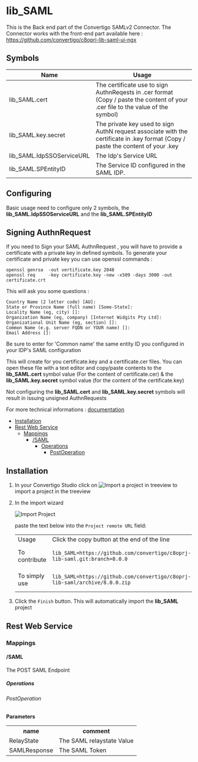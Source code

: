 


# lib_SAML

This is the Back end part of the Convertigo SAMLv2 Connector. The Connector works with the front-end part available here :  https://github.com/convertigo/c8oprj-lib-saml-ui-ngx

## Symbols

|Name           				| Usage 
----------------------------|------
|lib_SAML.cert				| The certificate use to sign AuthnReqests in .cer format (Copy / paste the content of your .cer file to the value of the symbol) |
|lib_SAML.key.secret 		| The private key used to sign AuthN request associate with the certificate in .key format (Copy / paste the content of your .key ||file to the value of the symbol) |
|lib_SAML.IdpSSOServiceURL  | The Idp's Service URL  |
|lib_SAML.SPEntityID  		| The Service ID configured in the SAML IDP. |

## Configuring

Basic usage need to configure only 2 symbols, the **lib_SAML.IdpSSOServiceURL** and the **lib_SAML.SPEntityID**


## Signing AuthnRequest

If you need to Sign your SAML AuthnRequest , you will have to provide a certificate with a private key in defined symbols. To generate your certificate and private key you can use openssl commands :

```
openssl genrsa  -out vertificate.key 2048   
openssl req     -key certificate.key -new -x509 -days 3000 -out certificate.crt
```
This will ask you some questions :


```
Country Name (2 letter code) [AU]:
State or Province Name (full name) [Some-State]:
Locality Name (eg, city) []:
Organization Name (eg, company) [Internet Widgits Pty Ltd]:
Organizational Unit Name (eg, section) []:
Common Name (e.g. server FQDN or YOUR name) []:
Email Address []:
```
 
Be sure to enter for 'Common name' the same entity ID you configured in your IDP's SAML configuration

This will create for you certificate.key and a certificate.cer files. You can open these file with a text editor and copy/paste contents to the **lib_SAML.cert** symbol value (For the content of certificate.cer) & the **lib_SAML.key.secret** symbol value (for the content of the certificate.key)

Not configuring the **lib_SAML.cert** and **lib_SAML.key.secret** symbols will result in issuing unsigned AuthnRequests



For more technical informations : [documentation](./project.md)

- [Installation](#installation)
- [Rest Web Service](#rest-web-service)
    - [Mappings](#mappings)
        - [/SAML](#saml)
            - [Operations](#operations)
                - [PostOperation](#postoperation)


## Installation

1. In your Convertigo Studio click on ![](https://github.com/convertigo/convertigo/blob/develop/eclipse-plugin-studio/icons/studio/project_import.gif?raw=true "Import a project in treeview") to import a project in the treeview
2. In the import wizard

   ![](https://github.com/convertigo/convertigo/blob/develop/eclipse-plugin-studio/tomcat/webapps/convertigo/templates/ftl/project_import_wzd.png?raw=true "Import Project")
   
   paste the text below into the `Project remote URL` field:
   <table>
     <tr><td>Usage</td><td>Click the copy button at the end of the line</td></tr>
     <tr><td>To contribute</td><td>

     ```
     lib_SAML=https://github.com/convertigo/c8oprj-lib-saml.git:branch=8.0.0
     ```
     </td></tr>
     <tr><td>To simply use</td><td>

     ```
     lib_SAML=https://github.com/convertigo/c8oprj-lib-saml/archive/8.0.0.zip
     ```
     </td></tr>
    </table>
3. Click the `Finish` button. This will automatically import the __lib_SAML__ project


## Rest Web Service

### Mappings

#### /SAML

The POST SAML Endpoint

##### Operations

###### PostOperation

**Parameters**

<table>
<tr>
<th>name</th><th>comment</th>
</tr>
<tr>
<td>RelayState</td><td>The SAML relaystate Value</td>
</tr>
<tr>
<td>SAMLResponse</td><td>The SAML Token</td>
</tr>
</table>



